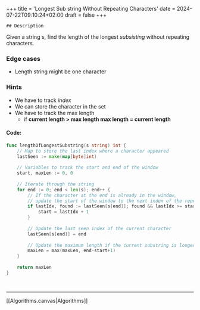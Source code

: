 +++
title = 'Longest Sub string Without Repeating Characters'
date = 2024-07-22T09:10:24+02:00
draft = false
+++

    ## Description 
Given a string s, find the length of the longest 
*subsisting* without repeating characters.


### Edge cases 
- Length string might be one character


### Hints 
- We have to track *index* 
- We can store the character in the set 
- We have to track the max length 
	- if **current length > max length max length = current length**

#### Code:
```go 
func lengthOfLongestSubstring(s string) int {
    // Map to store the last index where a character appeared
    lastSeen := make(map[byte]int)
    
    // Variables to track the start and end of the window
    start, maxLen := 0, 0
    
    // Iterate through the string
    for end := 0; end < len(s); end++ {
        // If the character at the end is already in the window,
        // update the start of the window to the next index of the repeated character
        if lastIdx, found := lastSeen[s[end]]; found && lastIdx >= start {
            start = lastIdx + 1
        }
        
        // Update the last seen index of the current character
        lastSeen[s[end]] = end
        
        // Update the maximum length if the current substring is longer
        maxLen = max(maxLen, end-start+1)
    }
    
    return maxLen
}

   
```

--- 
[[Algorithms.canvas|Algorithms]]